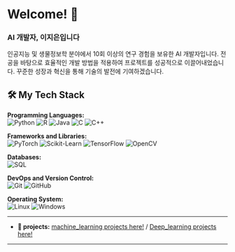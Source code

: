 # Welcome! 👋

### AI 개발자, 이지은입니다

인공지능 및 생물정보학 분야에서 10회 이상의 연구 경험을 보유한 AI 개발자입니다. 전공을 바탕으로 효율적인 개발 방법을 적용하여 프로젝트를 성공적으로 이끌어내었습니다. 꾸준한 성장과 혁신을 통해 기술의 발전에 기여하겠습니다.

## 🛠️ My Tech Stack

**Programming Languages:**  
<img src="https://img.shields.io/badge/Python-blue?style=flat-square&logo=Python&logoColor=white" alt="Python" />
<img src="https://img.shields.io/badge/R-276DC3?style=flat-square&logo=R&logoColor=white" alt="R" />
<img src="https://img.shields.io/badge/Java-007396?style=flat-square&logo=java&logoColor=white" alt="Java" />
<img src="https://img.shields.io/badge/C-00599C?style=flat-square&logo=c&logoColor=white" alt="C" />
<img src="https://img.shields.io/badge/C++-00599C?style=flat-square&logo=c%2B%2B&logoColor=white" alt="C++" />

**Frameworks and Libraries:**  
<img src="https://img.shields.io/badge/PyTorch-red?style=flat-square&logo=PyTorch&logoColor=white" alt="PyTorch" />
<img src="https://img.shields.io/badge/Scikit--Learn-blue?style=flat-square&logo=scikit-learn&logoColor=white" alt="Scikit-Learn" />
<img src="https://img.shields.io/badge/TensorFlow-FF6F00?style=flat-square&logo=TensorFlow&logoColor=white" alt="TensorFlow" />
<img src="https://img.shields.io/badge/OpenCV-5C3EE8?style=flat-square&logo=OpenCV&logoColor=white" alt="OpenCV" />

**Databases:**  
<img src="https://img.shields.io/badge/SQL-blue?style=flat-square&logo=MySQL&logoColor=white" alt="SQL" />

**DevOps and Version Control:**  
<img src="https://img.shields.io/badge/Git-black?style=flat-square&logo=Git&logoColor=white" alt="Git" />
<img src="https://img.shields.io/badge/GitHub-black?style=flat-square&logo=GitHub&logoColor=white" alt="GitHub" />

**Operating System:**  
<img src="https://img.shields.io/badge/Linux-gray?style=flat-square&logo=Linux&logoColor=white" alt="Linux" />
<img src="https://img.shields.io/badge/Windows-0078D6?style=flat-square&logo=Windows&logoColor=white" alt="Windows" />


---

- **📄 projects:** [machine_learning projects here!](https://github.com/HappyJieun/Projects_ML) / [Deep_learning projects here!](https://github.com/HappyJieun/Projects_DL)

---
